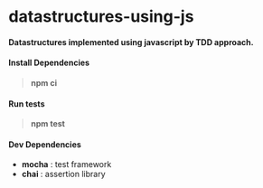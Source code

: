 
# datastructures-using-js
#### Datastructures implemented using javascript by TDD approach.
#### Install Dependencies
> **npm ci**

#### Run tests
> **npm test** 

#### Dev Dependencies
+ **mocha** : test framework
+ **chai** : assertion library
